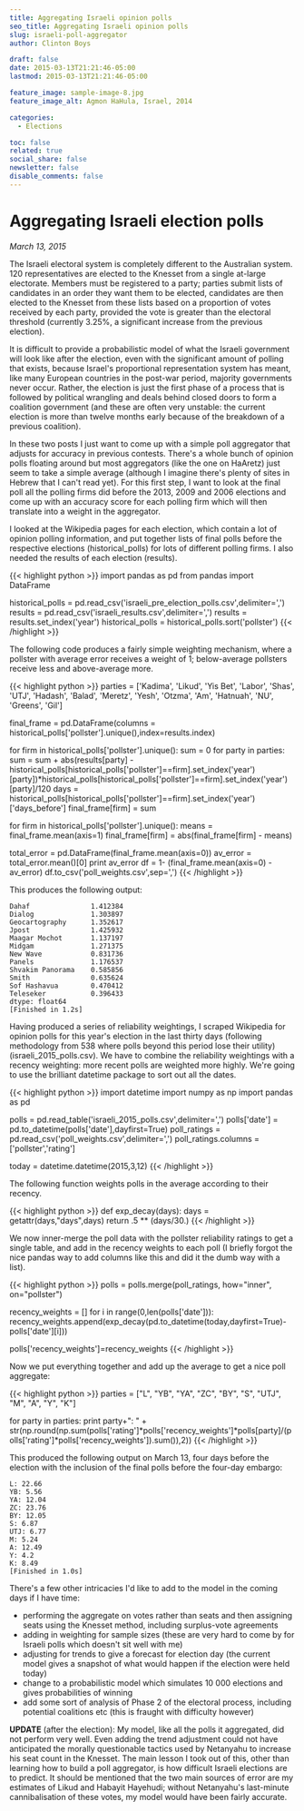 ```yaml
---
title: Aggregating Israeli opinion polls
seo_title: Aggregating Israeli opinion polls
slug: israeli-poll-aggregator
author: Clinton Boys

draft: false
date: 2015-03-13T21:21:46-05:00
lastmod: 2015-03-13T21:21:46-05:00

feature_image: sample-image-8.jpg
feature_image_alt: Agmon HaHula, Israel, 2014

categories:
  - Elections

toc: false
related: true
social_share: false
newsletter: false
disable_comments: false
---
```


# Aggregating Israeli election polls

*March 13, 2015*

The Israeli electoral system is completely different to the Australian system. 120 representatives are elected to the Knesset from a single at-large electorate. Members must be registered to a party; parties submit lists of candidates in an order they want them to be elected, candidates are then elected to the Knesset from these lists based on a proportion of votes received by each party, provided the vote is greater than the electoral threshold (currently 3.25%, a significant increase from the previous election). 

It is difficult to provide a probabilistic model of what the Israeli government will look like after the election, even with the significant amount of polling that exists, because Israel's proportional representation system has meant, like many European countries in the post-war period, majority governments never occur. Rather, the election is just the first phase of a process that is followed by political wrangling and deals behind closed doors to form a coalition government (and these are often very unstable: the current election is more than twelve months early because of the breakdown of a previous coalition). 

In these two posts I just want to come up with a simple poll aggregator that adjusts for accuracy in previous contests. There's a whole bunch of opinion polls floating around but most aggregators (like the one on HaAretz) just seem to take a simple average (although I imagine there's plenty of sites in Hebrew that I can't read yet). For this first step, I want to look at the final poll all the polling firms did before the 2013, 2009 and 2006  elections and come up with an accuracy score for each polling firm which will then translate into a weight in the aggregator. 

I looked at the Wikipedia pages for each election, which contain a lot of opinion polling information, and put together lists of final polls before the respective elections (historical_polls) for lots of different polling firms. I also needed the results of each election (results). 

{{< highlight python >}}
import pandas as pd
from pandas import DataFrame

historical_polls = pd.read_csv('israeli_pre_election_polls.csv',delimiter=',')
results = pd.read_csv('israeli_results.csv',delimiter=',')
results = results.set_index('year')
historical_polls = historical_polls.sort('pollster')
{{< /highlight >}}


The following code produces a fairly simple weighting mechanism, where a pollster with average error receives a weight of 1; below-average pollsters receive less and above-average more. 

{{< highlight python >}}
parties = ['Kadima', 'Likud', 'Yis Bet', 'Labor', 'Shas', 'UTJ', 'Hadash', 'Balad', 'Meretz', 'Yesh', 'Otzma', 'Am', 'Hatnuah', 'NU', 'Greens', 'Gil']

final_frame = pd.DataFrame(columns = historical_polls['pollster'].unique(),index=results.index)

for firm in historical_polls['pollster'].unique():
    sum = 0
    for party in parties:
        sum = sum + abs(results[party] - historical_polls[historical_polls['pollster']==firm].set_index('year')[party])*historical_polls[historical_polls['pollster']==firm].set_index('year')[party]/120
        days = historical_polls[historical_polls['pollster']==firm].set_index('year')['days_before']
    final_frame[firm] = sum

for firm in historical_polls['pollster'].unique():
    means = final_frame.mean(axis=1)
    final_frame[firm] = abs(final_frame[firm] - means)

total_error = pd.DataFrame(final_frame.mean(axis=0))
av_error = total_error.mean()[0]
print av_error
df = 1- (final_frame.mean(axis=0) - av_error)
df.to_csv('poll_weights.csv',sep=',')
{{< /highlight >}}


This produces the following output:

    Dahaf               1.412384
    Dialog              1.303897
    Geocartography      1.352617
    Jpost               1.425932
    Maagar Mochot       1.137197
    Midgam              1.271375
    New Wave            0.831736
    Panels              1.176537
    Shvakim Panorama    0.585856
    Smith               0.635624
    Sof Hashavua        0.470412
    Teleseker           0.396433
    dtype: float64
    [Finished in 1.2s]

Having produced a series of reliability weightings, I scraped Wikipedia for opinion polls for this year's election in the last thirty days (following methodology from 538 where polls beyond this period lose their utility) (israeli_2015_polls.csv). We have to combine the reliability weightings with a recency weighting: more recent polls are weighted more highly. We're going to use the brilliant datetime package to sort out all the dates. 

{{< highlight python >}}
import datetime
import numpy as np
import pandas as pd

polls = pd.read_table('israeli_2015_polls.csv',delimiter=',')
polls['date'] = pd.to_datetime(polls['date'],dayfirst=True)
poll_ratings = pd.read_csv('poll_weights.csv',delimiter=',')
poll_ratings.columns = ['pollster','rating']

today = datetime.datetime(2015,3,12)
{{< /highlight >}}

The following function weights polls in the average according to their recency. 

{{< highlight python >}}
def exp_decay(days):
    days = getattr(days,"days",days)
    return .5 ** (days/30.)
{{< /highlight >}}

We now inner-merge the poll data with the pollster reliability ratings to get a single table, and add in the recency weights to each poll (I briefly forgot the nice pandas way to add columns like this and did it the dumb way with a list). 

{{< highlight python >}}
polls = polls.merge(poll_ratings, how="inner", on="pollster")

recency_weights = []
for i in range(0,len(polls['date'])):
    recency_weights.append(exp_decay(pd.to_datetime(today,dayfirst=True)-polls['date'][i]))

polls['recency_weights']=recency_weights
{{< /highlight >}}


Now we put everything together and add up the average to get a nice poll aggregate:

{{< highlight python >}}
parties = ["L", "YB", "YA", "ZC", "BY", "S", "UTJ", "M", "A", "Y", "K"]

for party in parties:
    print party+": " + str(np.round(np.sum(polls['rating']*polls['recency_weights']*polls[party]/(polls['rating']*polls['recency_weights']).sum()),2))
{{< /highlight >}}

This produced the following output on March 13, four days before the election with the inclusion of the final polls before the four-day embargo:

    L: 22.66
    YB: 5.56
    YA: 12.04
    ZC: 23.76
    BY: 12.05
    S: 6.87
    UTJ: 6.77
    M: 5.24
    A: 12.49
    Y: 4.2
    K: 8.49
    [Finished in 1.0s]

There's a few other intricacies I'd like to add to the model in the coming days if I have time:

- performing the aggregate on votes rather than seats and then assigning seats using the Knesset method, including surplus-vote agreements
- adding in weighting for sample sizes (these are very hard to come by for Israeli polls which doesn't sit well with me)
- adjusting for trends to give a forecast for election day (the current model gives a snapshot of what would happen if the election were held today)
- change to a probabilistic model which simulates 10 000 elections and gives probabilities of winning
- add some sort of analysis of Phase 2 of the electoral process, including potential coalitions etc (this is fraught with difficulty however)

**UPDATE** (after the election): My model, like all the polls it aggregated, did not perform very well. Even adding the trend adjustment could not have anticipated the morally questionable tactics used by Netanyahu to increase his seat count in the Knesset. The main lesson I took out of this, other than learning how to build a poll aggregator, is how difficult Israeli elections are to predict. It should be mentioned that the two main sources of error are my estimates of Likud and Habayit Hayehudi; without Netanyahu's last-minute cannibalisation of these votes, my model would have been fairly accurate. 
